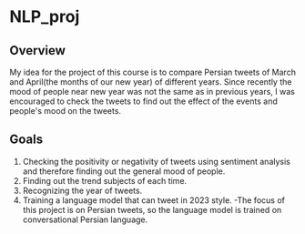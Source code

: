 # NLP_proj

## Overview
My idea for the project of this course is to compare Persian tweets of March and April(the
months of our new year) of different years. Since recently the mood of people near new
year was not the same as in previous years, I was encouraged to check the tweets to find
out the effect of the events and people's mood on the tweets.

## Goals
1. Checking the positivity or negativity of tweets using sentiment analysis and
therefore finding out the general mood of people.
2. Finding out the trend subjects of each time.
3. Recognizing the year of tweets.
4. Training a language model that can tweet in 2023 style.
-The focus of this project is on Persian tweets, so the language model is trained on
conversational Persian language.
